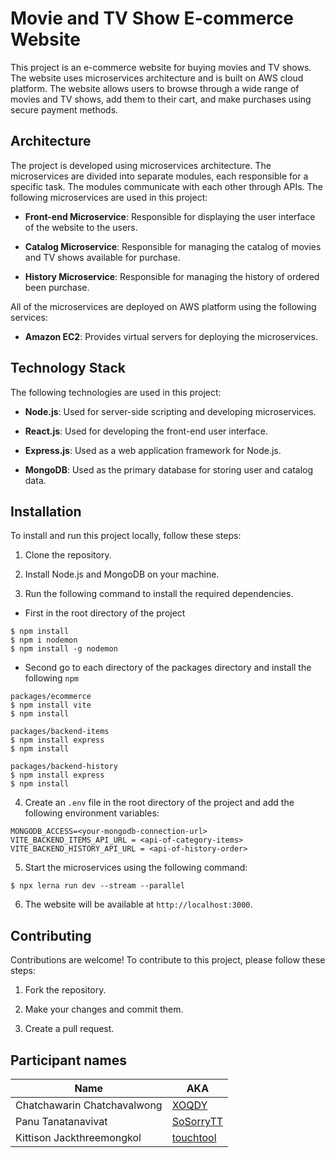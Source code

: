 # Movie and TV Show E-commerce Website

This project is an e-commerce website for buying movies and TV shows. The website uses microservices architecture and is built on AWS cloud platform. The website allows users to browse through a wide range of movies and TV shows, add them to their cart, and make purchases using secure payment methods.

## Architecture

The project is developed using microservices architecture. The microservices are divided into separate modules, each responsible for a specific task. The modules communicate with each other through APIs. The following microservices are used in this project:

- **Front-end Microservice**: Responsible for displaying the user interface of the website to the users.

- **Catalog Microservice**: Responsible for managing the catalog of movies and TV shows available for purchase.

- **History Microservice**: Responsible for managing the history of ordered been purchase.

All of the microservices are deployed on AWS platform using the following services:

- **Amazon EC2**: Provides virtual servers for deploying the microservices.

## Technology Stack

The following technologies are used in this project:

- **Node.js**: Used for server-side scripting and developing microservices.

- **React.js**: Used for developing the front-end user interface.

- **Express.js**: Used as a web application framework for Node.js.

- **MongoDB**: Used as the primary database for storing user and catalog data.

## Installation

To install and run this project locally, follow these steps:

1. Clone the repository.

2. Install Node.js and MongoDB on your machine.

3. Run the following command to install the required dependencies.  
- First in the root directory of the project
```
$ npm install
$ npm i nodemon
$ npm install -g nodemon
```
- Second go to each directory of the packages directory and install the following `npm`
```
packages/ecommerce
$ npm install vite 
$ npm install

packages/backend-items 
$ npm install express 
$ npm install

packages/backend-history
$ npm install express
$ npm install
```


4. Create an `.env` file in the root directory of the project and add the following environment variables:

```
MONGODB_ACCESS=<your-mongodb-connection-url>
VITE_BACKEND_ITEMS_API_URL = <api-of-category-items>
VITE_BACKEND_HISTORY_API_URL = <api-of-history-order>
```

5. Start the microservices using the following command:

```
$ npx lerna run dev --stream --parallel
```

6. The website will be available at `http://localhost:3000`.

## Contributing

Contributions are welcome! To contribute to this project, please follow these steps:

1. Fork the repository.

2. Make your changes and commit them.

3. Create a pull request.

## Participant names
| Name | AKA |
| ---- | --- |
| Chatchawarin Chatchavalwong | [XOQDY](https://github.com/XOQDY) |
| Panu Tanatanavivat | [SoSorryTT](https://github.com/SoSorryTT) |
| Kittison Jackthreemongkol | [touchtool](https://github.com/touchtool) |
